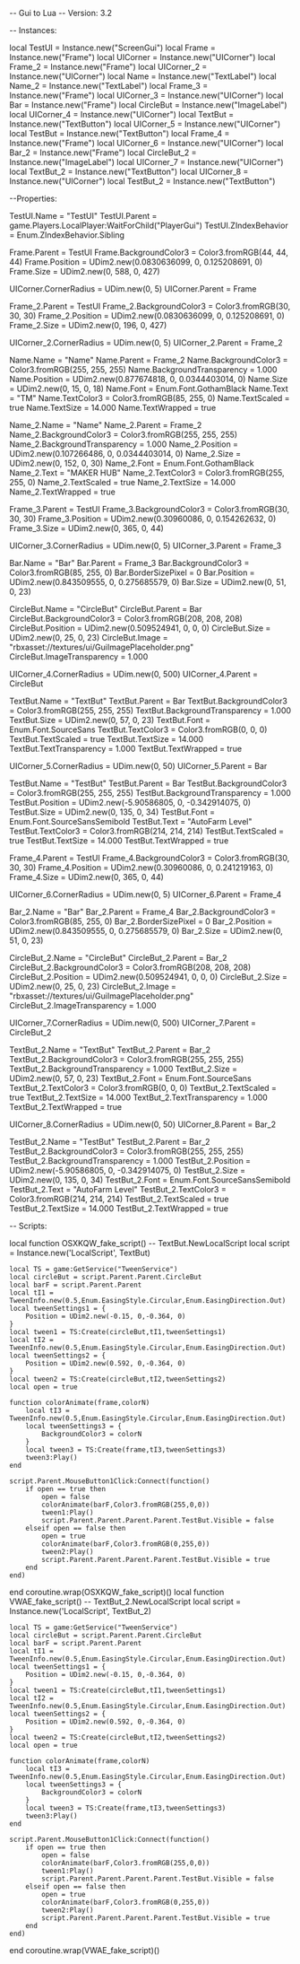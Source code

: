 -- Gui to Lua
-- Version: 3.2

-- Instances:

local TestUI = Instance.new("ScreenGui")
local Frame = Instance.new("Frame")
local UICorner = Instance.new("UICorner")
local Frame_2 = Instance.new("Frame")
local UICorner_2 = Instance.new("UICorner")
local Name = Instance.new("TextLabel")
local Name_2 = Instance.new("TextLabel")
local Frame_3 = Instance.new("Frame")
local UICorner_3 = Instance.new("UICorner")
local Bar = Instance.new("Frame")
local CircleBut = Instance.new("ImageLabel")
local UICorner_4 = Instance.new("UICorner")
local TextBut = Instance.new("TextButton")
local UICorner_5 = Instance.new("UICorner")
local TestBut = Instance.new("TextButton")
local Frame_4 = Instance.new("Frame")
local UICorner_6 = Instance.new("UICorner")
local Bar_2 = Instance.new("Frame")
local CircleBut_2 = Instance.new("ImageLabel")
local UICorner_7 = Instance.new("UICorner")
local TextBut_2 = Instance.new("TextButton")
local UICorner_8 = Instance.new("UICorner")
local TestBut_2 = Instance.new("TextButton")

--Properties:

TestUI.Name = "TestUI"
TestUI.Parent = game.Players.LocalPlayer:WaitForChild("PlayerGui")
TestUI.ZIndexBehavior = Enum.ZIndexBehavior.Sibling

Frame.Parent = TestUI
Frame.BackgroundColor3 = Color3.fromRGB(44, 44, 44)
Frame.Position = UDim2.new(0.0830636099, 0, 0.125208691, 0)
Frame.Size = UDim2.new(0, 588, 0, 427)

UICorner.CornerRadius = UDim.new(0, 5)
UICorner.Parent = Frame

Frame_2.Parent = TestUI
Frame_2.BackgroundColor3 = Color3.fromRGB(30, 30, 30)
Frame_2.Position = UDim2.new(0.0830636099, 0, 0.125208691, 0)
Frame_2.Size = UDim2.new(0, 196, 0, 427)

UICorner_2.CornerRadius = UDim.new(0, 5)
UICorner_2.Parent = Frame_2

Name.Name = "Name"
Name.Parent = Frame_2
Name.BackgroundColor3 = Color3.fromRGB(255, 255, 255)
Name.BackgroundTransparency = 1.000
Name.Position = UDim2.new(0.877674818, 0, 0.0344403014, 0)
Name.Size = UDim2.new(0, 15, 0, 18)
Name.Font = Enum.Font.GothamBlack
Name.Text = "TM"
Name.TextColor3 = Color3.fromRGB(85, 255, 0)
Name.TextScaled = true
Name.TextSize = 14.000
Name.TextWrapped = true

Name_2.Name = "Name"
Name_2.Parent = Frame_2
Name_2.BackgroundColor3 = Color3.fromRGB(255, 255, 255)
Name_2.BackgroundTransparency = 1.000
Name_2.Position = UDim2.new(0.107266486, 0, 0.0344403014, 0)
Name_2.Size = UDim2.new(0, 152, 0, 30)
Name_2.Font = Enum.Font.GothamBlack
Name_2.Text = "MAKER HUB"
Name_2.TextColor3 = Color3.fromRGB(255, 255, 0)
Name_2.TextScaled = true
Name_2.TextSize = 14.000
Name_2.TextWrapped = true

Frame_3.Parent = TestUI
Frame_3.BackgroundColor3 = Color3.fromRGB(30, 30, 30)
Frame_3.Position = UDim2.new(0.30960086, 0, 0.154262632, 0)
Frame_3.Size = UDim2.new(0, 365, 0, 44)

UICorner_3.CornerRadius = UDim.new(0, 5)
UICorner_3.Parent = Frame_3

Bar.Name = "Bar"
Bar.Parent = Frame_3
Bar.BackgroundColor3 = Color3.fromRGB(85, 255, 0)
Bar.BorderSizePixel = 0
Bar.Position = UDim2.new(0.843509555, 0, 0.275685579, 0)
Bar.Size = UDim2.new(0, 51, 0, 23)

CircleBut.Name = "CircleBut"
CircleBut.Parent = Bar
CircleBut.BackgroundColor3 = Color3.fromRGB(208, 208, 208)
CircleBut.Position = UDim2.new(0.509524941, 0, 0, 0)
CircleBut.Size = UDim2.new(0, 25, 0, 23)
CircleBut.Image = "rbxasset://textures/ui/GuiImagePlaceholder.png"
CircleBut.ImageTransparency = 1.000

UICorner_4.CornerRadius = UDim.new(0, 500)
UICorner_4.Parent = CircleBut

TextBut.Name = "TextBut"
TextBut.Parent = Bar
TextBut.BackgroundColor3 = Color3.fromRGB(255, 255, 255)
TextBut.BackgroundTransparency = 1.000
TextBut.Size = UDim2.new(0, 57, 0, 23)
TextBut.Font = Enum.Font.SourceSans
TextBut.TextColor3 = Color3.fromRGB(0, 0, 0)
TextBut.TextScaled = true
TextBut.TextSize = 14.000
TextBut.TextTransparency = 1.000
TextBut.TextWrapped = true

UICorner_5.CornerRadius = UDim.new(0, 50)
UICorner_5.Parent = Bar

TestBut.Name = "TestBut"
TestBut.Parent = Bar
TestBut.BackgroundColor3 = Color3.fromRGB(255, 255, 255)
TestBut.BackgroundTransparency = 1.000
TestBut.Position = UDim2.new(-5.90586805, 0, -0.342914075, 0)
TestBut.Size = UDim2.new(0, 135, 0, 34)
TestBut.Font = Enum.Font.SourceSansSemibold
TestBut.Text = "AutoFarm Level"
TestBut.TextColor3 = Color3.fromRGB(214, 214, 214)
TestBut.TextScaled = true
TestBut.TextSize = 14.000
TestBut.TextWrapped = true

Frame_4.Parent = TestUI
Frame_4.BackgroundColor3 = Color3.fromRGB(30, 30, 30)
Frame_4.Position = UDim2.new(0.30960086, 0, 0.241219163, 0)
Frame_4.Size = UDim2.new(0, 365, 0, 44)

UICorner_6.CornerRadius = UDim.new(0, 5)
UICorner_6.Parent = Frame_4

Bar_2.Name = "Bar"
Bar_2.Parent = Frame_4
Bar_2.BackgroundColor3 = Color3.fromRGB(85, 255, 0)
Bar_2.BorderSizePixel = 0
Bar_2.Position = UDim2.new(0.843509555, 0, 0.275685579, 0)
Bar_2.Size = UDim2.new(0, 51, 0, 23)

CircleBut_2.Name = "CircleBut"
CircleBut_2.Parent = Bar_2
CircleBut_2.BackgroundColor3 = Color3.fromRGB(208, 208, 208)
CircleBut_2.Position = UDim2.new(0.509524941, 0, 0, 0)
CircleBut_2.Size = UDim2.new(0, 25, 0, 23)
CircleBut_2.Image = "rbxasset://textures/ui/GuiImagePlaceholder.png"
CircleBut_2.ImageTransparency = 1.000

UICorner_7.CornerRadius = UDim.new(0, 500)
UICorner_7.Parent = CircleBut_2

TextBut_2.Name = "TextBut"
TextBut_2.Parent = Bar_2
TextBut_2.BackgroundColor3 = Color3.fromRGB(255, 255, 255)
TextBut_2.BackgroundTransparency = 1.000
TextBut_2.Size = UDim2.new(0, 57, 0, 23)
TextBut_2.Font = Enum.Font.SourceSans
TextBut_2.TextColor3 = Color3.fromRGB(0, 0, 0)
TextBut_2.TextScaled = true
TextBut_2.TextSize = 14.000
TextBut_2.TextTransparency = 1.000
TextBut_2.TextWrapped = true

UICorner_8.CornerRadius = UDim.new(0, 50)
UICorner_8.Parent = Bar_2

TestBut_2.Name = "TestBut"
TestBut_2.Parent = Bar_2
TestBut_2.BackgroundColor3 = Color3.fromRGB(255, 255, 255)
TestBut_2.BackgroundTransparency = 1.000
TestBut_2.Position = UDim2.new(-5.90586805, 0, -0.342914075, 0)
TestBut_2.Size = UDim2.new(0, 135, 0, 34)
TestBut_2.Font = Enum.Font.SourceSansSemibold
TestBut_2.Text = "AutoFarm Level"
TestBut_2.TextColor3 = Color3.fromRGB(214, 214, 214)
TestBut_2.TextScaled = true
TestBut_2.TextSize = 14.000
TestBut_2.TextWrapped = true

-- Scripts:

local function OSXKQW_fake_script() -- TextBut.NewLocalScript 
	local script = Instance.new('LocalScript', TextBut)

	local TS = game:GetService("TweenService")
	local circleBut = script.Parent.Parent.CircleBut
	local barF = script.Parent.Parent
	local tI1 = TweenInfo.new(0.5,Enum.EasingStyle.Circular,Enum.EasingDirection.Out)
	local tweenSettings1 = {
		Position = UDim2.new(-0.15, 0,-0.364, 0)
	}
	local tween1 = TS:Create(circleBut,tI1,tweenSettings1)
	local tI2 = TweenInfo.new(0.5,Enum.EasingStyle.Circular,Enum.EasingDirection.Out)
	local tweenSettings2 = {
		Position = UDim2.new(0.592, 0,-0.364, 0)
	}
	local tween2 = TS:Create(circleBut,tI2,tweenSettings2)
	local open = true
	
	function colorAnimate(frame,colorN)
		local tI3 = TweenInfo.new(0.5,Enum.EasingStyle.Circular,Enum.EasingDirection.Out)
		local tweenSettings3 = {
			BackgroundColor3 = colorN
		}
		local tween3 = TS:Create(frame,tI3,tweenSettings3)
		tween3:Play()
	end
	
	script.Parent.MouseButton1Click:Connect(function()
		if open == true then
			open = false
			colorAnimate(barF,Color3.fromRGB(255,0,0))
			tween1:Play()
			script.Parent.Parent.Parent.Parent.TestBut.Visible = false
		elseif open == false then
			open = true
			colorAnimate(barF,Color3.fromRGB(0,255,0))
			tween2:Play()
			script.Parent.Parent.Parent.Parent.TestBut.Visible = true
		end
	end)
end
coroutine.wrap(OSXKQW_fake_script)()
local function VWAE_fake_script() -- TextBut_2.NewLocalScript 
	local script = Instance.new('LocalScript', TextBut_2)

	local TS = game:GetService("TweenService")
	local circleBut = script.Parent.Parent.CircleBut
	local barF = script.Parent.Parent
	local tI1 = TweenInfo.new(0.5,Enum.EasingStyle.Circular,Enum.EasingDirection.Out)
	local tweenSettings1 = {
		Position = UDim2.new(-0.15, 0,-0.364, 0)
	}
	local tween1 = TS:Create(circleBut,tI1,tweenSettings1)
	local tI2 = TweenInfo.new(0.5,Enum.EasingStyle.Circular,Enum.EasingDirection.Out)
	local tweenSettings2 = {
		Position = UDim2.new(0.592, 0,-0.364, 0)
	}
	local tween2 = TS:Create(circleBut,tI2,tweenSettings2)
	local open = true
	
	function colorAnimate(frame,colorN)
		local tI3 = TweenInfo.new(0.5,Enum.EasingStyle.Circular,Enum.EasingDirection.Out)
		local tweenSettings3 = {
			BackgroundColor3 = colorN
		}
		local tween3 = TS:Create(frame,tI3,tweenSettings3)
		tween3:Play()
	end
	
	script.Parent.MouseButton1Click:Connect(function()
		if open == true then
			open = false
			colorAnimate(barF,Color3.fromRGB(255,0,0))
			tween1:Play()
			script.Parent.Parent.Parent.Parent.TestBut.Visible = false
		elseif open == false then
			open = true
			colorAnimate(barF,Color3.fromRGB(0,255,0))
			tween2:Play()
			script.Parent.Parent.Parent.Parent.TestBut.Visible = true
		end
	end)
end
coroutine.wrap(VWAE_fake_script)()
